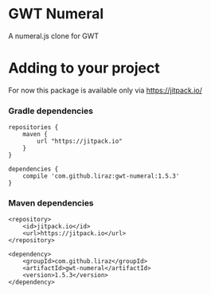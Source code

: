 
GWT Numeral
===========

A numeral.js clone for GWT

Adding to your project
=======

For now this package is available only via https://jitpack.io/

### Gradle dependencies
```
repositories {
    maven {
        url "https://jitpack.io"
    }
}

dependencies {
    compile 'com.github.liraz:gwt-numeral:1.5.3'
}
```

### Maven dependencies
```
<repository>
    <id>jitpack.io</id>
    <url>https://jitpack.io</url>
</repository>

<dependency>
    <groupId>com.github.liraz</groupId>
    <artifactId>gwt-numeral</artifactId>
    <version>1.5.3</version>
</dependency>
```